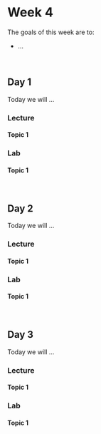 # Week 4

The goals of this week are to:

- ...

<br>

## Day 1

Today we will ...

### Lecture

#### Topic 1

### Lab

#### Topic 1

<br>

## Day 2

Today we will ...

### Lecture

#### Topic 1

### Lab

#### Topic 1

<br>

## Day 3

Today we will ...

### Lecture

#### Topic 1

### Lab

#### Topic 1


